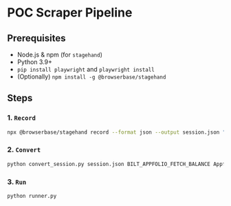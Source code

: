 # POC Scraper Pipeline

## Prerequisites

- Node.js & npm (for `stagehand`)
- Python 3.9+
- `pip install playwright` and `playwright install`
- (Optionally) `npm install -g @browserbase/stagehand`

## Steps

### 1. `Record`  
   ```bash
   npx @browserbase/stagehand record --format json --output session.json "https://passport.appf.io/sign_in?idp_type=tportal&vhostless=true"
````

### 2. `Convert`

```bash
python convert_session.py session.json BILT_APPFOLIO_FETCH_BALANCE AppfolioFetchBalanceScraper fetch_balance scrapers/appfolio_fetch_balance.py
```

### 3. `Run`

```bash
python runner.py
```